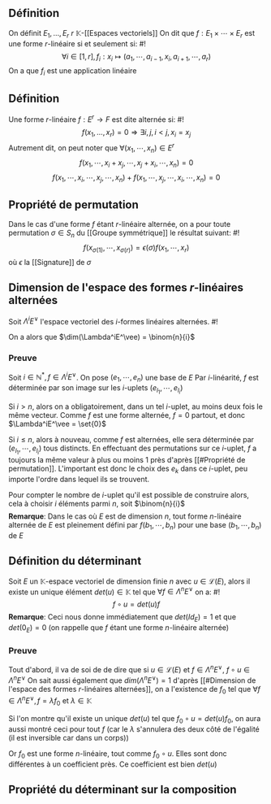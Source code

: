 ## Définition
On définit $E_1, \dots, E_r$ $r$ $\mathbb K$-[[Espaces vectoriels]]
On dit que $f: E_1 \times \cdots \times E_r$ est une forme $r$-linéaire si et seulement si: #!
$$\forall i \in [1, r], f_i: x_i \mapsto(a_1, \cdots,a_{i-1}, x_i, a_{i+1}, \cdots, a_r)$$
On a que $f_i$ est une application linéaire
<!--ID: 1709998087881-->


## Définition
Une forme $r$-linéaire $f: E^r \to F$ est dite alternée si: #!
$$f(x_1, \dots, x_r) = 0 \Rightarrow \exists i,j, i <j, x_i = x_j$$
Autrement dit, on peut noter que $\forall(x_1, \cdots, x_n) \in E^r$
$$f(x_1, \cdots, x_i +x_j, \cdots, x_j +x_i, \cdots, x_n) = 0$$
$$f(x_1, \cdots, x_i, \cdots, x_j, \cdots,  x_n) +f(x_1,\cdots, x_j, \cdots, x_i,\cdots, x_n) = 0$$
<!--ID: 1709998087888-->

## Propriété de permutation
Dans le cas d'une forme $f$ étant $r$-linéaire alternée, on a pour toute permutation $\sigma \in S_n$ du [[Groupe symmétrique]] le résultat suivant: #!
$$f(x_{\sigma(1)}, \cdots, x_{\sigma(r)}) = \epsilon(\sigma)f(x_1, \cdots, x_r)$$
où $\epsilon$ la [[Signature]] de $\sigma$
<!--ID: 1709999896083-->


## Dimension de l'espace des formes $r$-linéaires alternées
Soit $\Lambda^iE^\vee$ l'espace vectoriel des $i$-formes linéaires alternées. #!

On a alors que $\dim(\Lambda^iE^\vee) = \binom{n}{i}$ 
<!--ID: 1709999896090-->


### Preuve
Soit $i \in \mathbb N^*, f \in \Lambda^iE^\vee$. On pose $(e_1, \cdots, e_n)$ une base de $E$
Par $i$-linéarité, $f$ est déterminée par son image sur les $i$-uplets $(e_{l_1}, \cdots, e_{l_i})$

Si $i > n$, alors on a obligatoirement, dans un tel $i$-uplet, au moins deux fois le même vecteur.
Comme $f$ est une forme alternée, $f = 0$ partout, et donc $\Lambda^iE^\vee = \set{0}$

Si $i \leq n$, alors à nouveau, comme $f$ est alternées, elle sera déterminée par $(e_{l_1}, \cdots, e_{l_i})$ tous distincts.
En effectuant des permutations sur ce $i$-uplet, $f$ a toujours la même valeur à plus ou moins 1 près d'après [[#Propriété de permutation]]. L'important  est donc le choix des $e_k$ dans ce $i$-uplet, peu importe l'ordre dans lequel ils se trouvent.

Pour compter le nombre de $i$-uplet qu'il est possible de construire alors, cela à choisir $i$ éléments parmi $n$, soit $\binom{n}{i}$ 
$$\tag*{$\blacksquare$}$$
**Remarque**: Dans le cas où $E$ est de dimension $n$, tout forme $n$-linéaire alternée de $E$ est pleinement défini par $f(b_1, \cdots, b_n)$ pour une base $(b_1, \cdots, b_n)$ de $E$ 

## Définition du déterminant
Soit $E$ un $\mathbb K$-espace vectoriel de dimension finie $n$ avec $u \in \mathcal{L}(E)$, alors il existe un unique élément $det(u) \in \mathbb K$ tel que $\forall f \in \Lambda^nE^\vee$ on a: #!
$$f \circ u = det(u)f$$
**Remarque**:
Ceci nous donne immédiatement que $det(Id_E) = 1$ et que $det(0_E) = 0$ (on rappelle que $f$ étant une forme $n$-linéaire alternée)
<!--ID: 1709999896094-->

### Preuve
Tout d'abord, il va de soi de de dire que si $u \in \mathcal L(E)$ et $f \in \Lambda^n E^\vee$, $f \circ u \in \Lambda^nE^\vee$
On sait aussi également que $dim(\Lambda ^nE^\vee) = 1$ d'après [[#Dimension de l'espace des formes $r$-linéaires alternées]], on a l'existence de $f_0$ tel que $\forall f \in \Lambda^nE^\vee, f= \lambda f_0$ et $\lambda \in \mathbb K$

Si l'on montre qu'il existe un unique $det(u)$ tel que $f_0 \circ u = det(u)f_0$, on aura aussi montré ceci pour tout $f$ (car le $\lambda$ s'annulera des deux côté de l'égalité (il est inversible car dans un corps))

Or $f_0$ est une forme $n$-linéaire, tout comme $f_0 \circ u$. Elles sont donc différentes à un coefficient près. Ce coefficient est bien $det(u)$

## Propriété du déterminant sur la composition